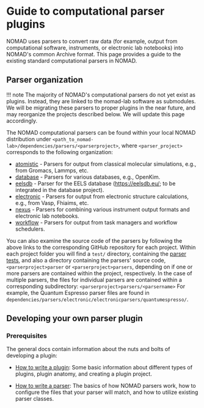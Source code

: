 # Guide to computational parser plugins

NOMAD uses parsers to convert raw data (for example, output from computational software, instruments,
or electronic lab notebooks) into NOMAD's common Archive format. This page provides a guide to the existing standard computational parsers in NOMAD.

## Parser organization

!!! note
    The majority of NOMAD's computational parsers do not yet exist as plugins. Instead, they are linked to the nomad-lab software as submodules. We will be migrating these parsers to proper plugins in the near future, and may reorganize the projects described below. We will update this page accordingly.

The NOMAD computational parsers can be found within your local NOMAD distribution under
`<path_to_nomad-lab>/dependencies/parsers/<parserproject>`, where `<parser_project>` corresponds to the following organization:

* [atomistic](https://github.com/nomad-coe/atomistic-parsers) - Parsers for output from classical molecular simulations, e.g., from Gromacs, Lammps, etc.
* [database](https://github.com/nomad-coe/database-parsers) - Parsers for various databases, e.g., OpenKim.
* [eelsdb](https://github.com/nomad-coe/nomad-parser-eelsdb) - Parser for the EELS database (<https://eelsdb.eu/>; to be integrated in the database project).
* [electronic](https://github.com/nomad-coe/electronic-parsers) - Parsers for output from electronic structure calculations, e.g., from Vasp, Fhiaims, etc. <!-- TODO ab Initio instead of electronic structure?  -->
* [nexus](https://github.com/nomad-coe/nomad-parser-nexus) - Parsers for combining various instrument output formats and electronic lab notebooks.
* [workflow](https://github.com/nomad-coe/workflow-parsers) - Parsers for output from task managers and workflow schedulers.

You can also examine the source code of the parsers by following the above links to the corresponding GitHub repository for each project. Within each project folder you will find a `test/` directory, containing the [parser tests](../../howto/plugins/plugins.md#testing), and also a directory containing the parsers' source code,
`<parserproject>parser` or `<parserproject>parsers`, depending on if one or more
parsers are contained within the project, respectively. In the case of multiple parsers, the files
for individual parsers are contained within a corresponding subdirectory: `<parserproject>parsers/<parsername>`
For example, the Quantum Espresso parser files are found in `dependencies/parsers/electronic/electronicparsers/quantumespresso/`.

## Developing your own parser plugin

### Prerequisites

The general docs contain information about the nuts and bolts of developing a plugin:

- [How to write a plugin](../../howto/plugins/plugins.md): Some basic information about different types of plugins, plugin anatomy, and creating a plugin project.

- [How to write a parser](../../howto/plugins/parsers.md): The basics of how NOMAD parsers work, how to configure the files that your parser will match, and how to utilize existing parser classes.

<!-- TODO Add best practices + tips for parser implementation/design -->
<!-- ### Best practices for computational parser design -->

<!-- ### Tips for implementation of computaional parsers -->
